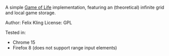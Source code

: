 A simple [Game of Life](http://en.wikipedia.org/wiki/Conway%27s_Game_of_Life) implementation, featuring an 
(theoretical) infinite grid and local game storage.

Author: Felix Kling
License: GPL

Tested in:

- Chrome 15
- Firefox 8 (does not support range input elements)
